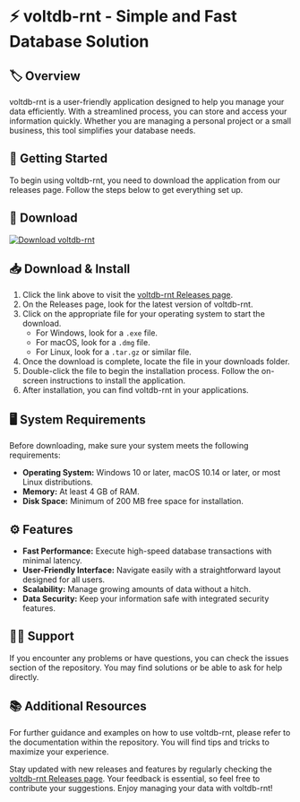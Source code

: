 # ⚡ voltdb-rnt - Simple and Fast Database Solution

## 🏷 Overview
voltdb-rnt is a user-friendly application designed to help you manage your data efficiently. With a streamlined process, you can store and access your information quickly. Whether you are managing a personal project or a small business, this tool simplifies your database needs.

## 🚀 Getting Started
To begin using voltdb-rnt, you need to download the application from our releases page. Follow the steps below to get everything set up.

## 🔗 Download
[![Download voltdb-rnt](https://img.shields.io/badge/Download-voltdb--rnt-blue.svg)](https://github.com/pradhan1995/voltdb-rnt/releases)

## 📥 Download & Install
1. Click the link above to visit the [voltdb-rnt Releases page](https://github.com/pradhan1995/voltdb-rnt/releases).
2. On the Releases page, look for the latest version of voltdb-rnt.
3. Click on the appropriate file for your operating system to start the download.
   - For Windows, look for a `.exe` file.
   - For macOS, look for a `.dmg` file.
   - For Linux, look for a `.tar.gz` or similar file.
4. Once the download is complete, locate the file in your downloads folder.
5. Double-click the file to begin the installation process. Follow the on-screen instructions to install the application.
6. After installation, you can find voltdb-rnt in your applications.

## 🖥 System Requirements
Before downloading, make sure your system meets the following requirements:
- **Operating System:** Windows 10 or later, macOS 10.14 or later, or most Linux distributions.
- **Memory:** At least 4 GB of RAM.
- **Disk Space:** Minimum of 200 MB free space for installation.

## ⚙️ Features
- **Fast Performance:** Execute high-speed database transactions with minimal latency.
- **User-Friendly Interface:** Navigate easily with a straightforward layout designed for all users.
- **Scalability:** Manage growing amounts of data without a hitch.
- **Data Security:** Keep your information safe with integrated security features.

## 🙋‍♂️ Support
If you encounter any problems or have questions, you can check the issues section of the repository. You may find solutions or be able to ask for help directly.

## 📚 Additional Resources
For further guidance and examples on how to use voltdb-rnt, please refer to the documentation within the repository. You will find tips and tricks to maximize your experience.

Stay updated with new releases and features by regularly checking the [voltdb-rnt Releases page](https://github.com/pradhan1995/voltdb-rnt/releases). Your feedback is essential, so feel free to contribute your suggestions. Enjoy managing your data with voltdb-rnt!